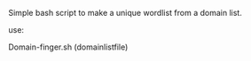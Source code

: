 
Simple bash script to make a unique wordlist from a domain list.

use:


Domain-finger.sh (domainlistfile)
